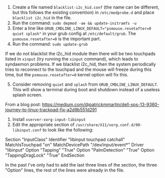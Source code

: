 1. Create a file named `blacklist-i2c_hid.conf` (the name can be different, but this follows the existing convention) in `/etc/modprobe.d` and place `blacklist i2c_hid` in the file.
2. Run the command: `sudo depmod -ae && update-initramfs -u`
3. Enter a line like `GRUB_CMDLINE_LINUX_DEFAULT="psmouse.resetafter=0 quiet splash"` in your grub config at `/etc/default/grub`. The `psmouse.resetafter=0` is the important part.
4. Run the command: `sudo update-grub`

If we do not blacklist the i2c_hid module then there will be two touchpads listed in `xinput` (try running the `xinput` command), which leads to syndaemon problems. If we blacklist i2c_hid, then the system periodically tries to reconnect to the touchpad and the mouse will freeze during this time, but the `psmouse.resetafter=0` kernel option will fix this.

5. Consider removing `quiet` and `splash` from `GRUB_CMDLINE_LINUX_DEFAULT`. This will show a terminal during boot and shutdown instead of a useless splash screen.


From a blog post: https://medium.com/@patrickmmartin/dell-xps-13-9360-journey-to-linux-trackpad-fix-a2d9b551d291

1. Install `xserver-xorg-input-libinput`
2. Edit the appropriate section of `/usr/share/X11/xorg.conf.d/90-libinput.conf` to look like the following:

Section "InputClass"
        Identifier "libinput touchpad catchall"
        MatchIsTouchpad "on"
        MatchDevicePath "/dev/input/event*"
        Driver "libinput"
        Option "Tapping" "True"
        Option "PalmDetection" "True"
        Option "TappingDragLock" "True"
EndSection

In the past I've only had to add the last three lines of the section, the three "Option" lines, the rest of the lines were already in the file.
